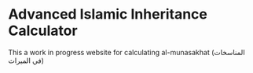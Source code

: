 # Advanced Islamic Inheritance Calculator

This a work in progress website for calculating al-munasakhat (المناسخات في الميراث)